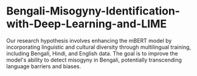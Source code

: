# Bengali-Misogyny-Identification-with-Deep-Learning-and-LIME
Our research hypothesis involves enhancing the mBERT model by incorporating linguistic and cultural diversity through multilingual training, including Bengali, Hindi, and English data. The goal is to improve the model's ability to detect misogyny in Bengali, potentially transcending language barriers and biases.
